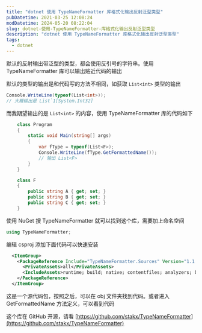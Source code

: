 ```yaml
---
title: "dotnet 使用 TypeNameFormatter 库格式化输出反射泛型类型"
pubDatetime: 2021-03-25 12:08:24
modDatetime: 2024-05-20 08:22:04
slug: dotnet-使用-TypeNameFormatter-库格式化输出反射泛型类型
description: "dotnet 使用 TypeNameFormatter 库格式化输出反射泛型类型"
tags:
  - dotnet
---
```





默认的反射输出带泛型的类型，都会使用反引号的字符串。使用 TypeNameFormatter 库可以输出贴近代码的输出

<!--more-->


<!-- CreateTime:2021/3/25 20:08:24 -->

<!-- 发布 -->

默认的类型的输出是和代码写的方法不相同，如获取 `List<int>` 类型的输出

```csharp
Console.WriteLine(typeof(List<int>));
// 大概输出是 List`1[System.Int32]
```

而我期望输出的是 `List<int>` 的内容，使用 TypeNameFormatter 库的代码如下

```csharp
    class Program
    {
        static void Main(string[] args)
        {
            var fType = typeof(List<F>);
            Console.WriteLine(fType.GetFormattedName());
            // 输出 List<F>
        }
    }

    class F
    {
        public string A { get; set; }
        public string B { get; set; }
        public string C { get; set; }
    }
```

使用 NuGet 搜 TypeNameFormatter 就可以找到这个库，需要加上命名空间

```csharp
using TypeNameFormatter;
```

编辑 csproj 添加下面代码可以快速安装

```xml
  <ItemGroup>
    <PackageReference Include="TypeNameFormatter.Sources" Version="1.1.1">
      <PrivateAssets>all</PrivateAssets>
      <IncludeAssets>runtime; build; native; contentfiles; analyzers; buildtransitive</IncludeAssets>
    </PackageReference>
  </ItemGroup>
```

这是一个源代码包，按照之后，可以在 obj 文件夹找到代码。或者进入 GetFormattedName 方法定义，可以看到代码

这个库在 GitHub 开源，请看 [https://github.com/stakx/TypeNameFormatter](https://github.com/stakx/TypeNameFormatter)


